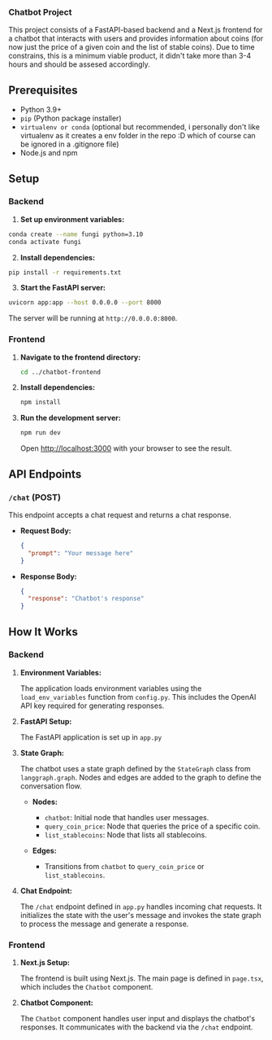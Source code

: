 ### Chatbot Project
This project consists of a FastAPI-based backend and a Next.js frontend for a chatbot that interacts with users and provides information about coins (for now just the price of a given coin and the list of stable coins). Due to time constrains, this is a minimum viable product, it didn't take more than 3-4 hours and should be assesed accordingly.

## Prerequisites

- Python 3.9+
- `pip` (Python package installer)
- `virtualenv or conda` (optional but recommended, i personally don't like virtualenv as it creates a env folder in the repo :D which of course can be ignored in a .gitignore file)
- Node.js and npm

## Setup

### Backend

1. **Set up environment variables:**

```sh
conda create --name fungi python=3.10
conda activate fungi
```

2. **Install dependencies:**

```sh
pip install -r requirements.txt
```

3. **Start the FastAPI server:**

```sh
uvicorn app:app --host 0.0.0.0 --port 8000
```

The server will be running at `http://0.0.0.0:8000`.

### Frontend

1. **Navigate to the frontend directory:**

   ```sh
   cd ../chatbot-frontend
   ```

2. **Install dependencies:**

   ```sh
   npm install
   ```

3. **Run the development server:**

   ```sh
   npm run dev
   ```

   Open [http://localhost:3000](http://localhost:3000) with your browser to see the result.

## API Endpoints

### `/chat` (POST)

This endpoint accepts a chat request and returns a chat response.

- **Request Body:**

  ```json
  {
    "prompt": "Your message here"
  }
  ```

- **Response Body:**

  ```json
  {
    "response": "Chatbot's response"
  }
  ```

## How It Works

### Backend

1. **Environment Variables:**

   The application loads environment variables using the `load_env_variables` function from `config.py`. This includes the OpenAI API key required for generating responses.

2. **FastAPI Setup:**

   The FastAPI application is set up in `app.py`

3. **State Graph:**

   The chatbot uses a state graph defined by the `StateGraph` class from `langgraph.graph`. Nodes and edges are added to the graph to define the conversation flow.

   - **Nodes:**

     - `chatbot`: Initial node that handles user messages.
     - `query_coin_price`: Node that queries the price of a specific coin.
     - `list_stablecoins`: Node that lists all stablecoins.

   - **Edges:**
     - Transitions from `chatbot` to `query_coin_price` or `list_stablecoins`.

4. **Chat Endpoint:**

   The `/chat` endpoint defined in `app.py` handles incoming chat requests. It initializes the state with the user's message and invokes the state graph to process the message and generate a response.

### Frontend

1. **Next.js Setup:**

   The frontend is built using Next.js. The main page is defined in `page.tsx`, which includes the `Chatbot` component.

2. **Chatbot Component:**

   The `Chatbot` component handles user input and displays the chatbot's responses. It communicates with the backend via the `/chat` endpoint.
